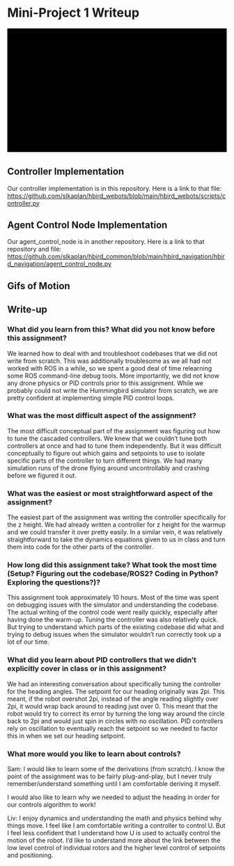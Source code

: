# Mini-Project 1 Writeup

![](https://github.com/slkaplan/hbird_webots/blob/main/actual.gif)

## Controller Implementation

Our controller implementation is in this repository. Here is a link to that file:
https://github.com/slkaplan/hbird_webots/blob/main/hbird_webots/scripts/controller.py

## Agent Control Node Implementation

Our agent_control_node is in another repository. Here is a link to that repository and file:
https://github.com/slkaplan/hbird_common/blob/main/hbird_navigation/hbird_navigation/agent_control_node.py

## Gifs of Motion

## Write-up

### What did you learn from this? What did you not know before this assignment?

We learned how to deal with and troubleshoot codebases that we did not write from scratch. This was additionally troublesome as we all had not worked with ROS in a while, so we spent a good deal of time relearning some ROS command-line debug tools. 
More importantly, we did not know any drone physics or PID controls prior to this assignment. While we probably could not write the Hummingbird simulator from scratch, we are pretty confident at implementing simple PID control loops.

### What was the most difficult aspect of the assignment?

The most difficult conceptual part of the assignment was figuring out how to tune the cascaded controllers. We knew that we couldn’t tune both controllers at once and had to tune them independently. But it was difficult conceptually to figure out which gains and setpoints to use to isolate specific parts of the controller to turn different things. We had many simulation runs of the drone flying around uncontrollably and crashing before we figured it out. 

### What was the easiest or most straightforward aspect of the assignment?

The easiest part of the assignment was writing the controller specifically for the z height. We had already written a controller for z height for the warmup and we could transfer it over pretty easily. In a similar vein, it was relatively straightforward to take the dynamics equations given to us in class and turn them into code for the other parts of the controller. 

### How long did this assignment take? What took the most time (Setup? Figuring out the codebase/ROS2? Coding in Python? Exploring the questions?)?

This assignment took approximately 10 hours. Most of the time was spent on debugging issues with the simulator and understanding the codebase. The actual writing of the control code went really quickly, especially after having done the warm-up. Tuning the controller was also relatively quick. But trying to understand which parts of the existing codebase did what and trying to debug issues when the simulator wouldn’t run correctly took up a lot of our time. 

### What did you learn about PID controllers that we didn’t explicitly cover in class or in this assignment?

We had an interesting conversation about specifically tuning the controller for the heading angles. The setpoint for our heading originally was 2pi. This meant, if the robot overshot 2pi, instead of the angle reading slightly over 2pi, it would wrap back around to reading just over 0. This meant that the robot would try to correct its error by turning the long way around the circle back to 2pi and would just spin in circles with no oscillation. PID controllers rely on oscillation to eventually reach the setpoint so we needed to factor this in when we set our heading setpoint. 

### What more would you like to learn about controls?

Sam: I would like to learn some of the derivations (from scratch). I know the point of the assignment was to be fairly plug-and-play, but I never truly remember/understand something until I am comfortable deriving it myself. 

I would also like to learn why we needed to adjust the heading in order for our controls algorithm to work!

Liv: I enjoy dynamics and understanding the math and physics behind why things move. I feel like I am comfortable writing a controller to control U. But I feel less confident that I understand how U is used to actually control the motion of the robot. I’d like to understand more about the link between the low level control of individual rotors and the higher level control of setpoints and positioning. 


